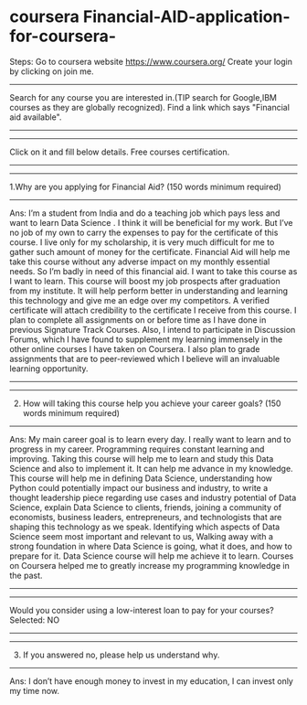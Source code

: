 # coursera Financial-AID-application-for-coursera-
Steps: Go to coursera website https://www.coursera.org/
Create your login by clicking on join me.
**********************************
Search for any course you are interested in.(TIP search for Google,IBM courses as they are globally recognized).
Find a link which says "Financial aid available".
**********************************
**********************************

Click on it and fill below details.
Free courses certification.

**********************************
**********************************

1.Why are you applying for Financial Aid? (150 words minimum required)
****************************************************************************************************************************************
Ans: I’m a student from India and do a teaching job which pays less and want to learn Data Science . I think it will be beneficial for my work. But I’ve no job of my own to carry the expenses to pay for the certificate of this course. I live only for my scholarship, it is very much difficult for me to gather such amount of money for the certificate. Financial Aid will help me take this course without any adverse impact on my monthly essential needs. So I’m badly in need of this financial aid. I want to take this course as I want to learn. This course will boost my job prospects after graduation from my institute. It will help perform better in understanding and learning this technology and give me an edge over my competitors. A verified certificate will attach credibility to the certificate I receive from this course. I plan to complete all assignments on or before time as I have done in previous Signature Track Courses. Also, I intend to participate in Discussion Forums, which I have found to supplement my learning immensely in the other online courses I have taken on Coursera. I also plan to grade assignments that are to peer-reviewed which I believe will an invaluable learning opportunity.
**********************************
**********************************

2. How will taking this course help you achieve your career goals? (150 words minimum required)
****************************************************************************************************************************************
Ans: My main career goal is to learn every day. I really want to learn and to progress in my career. Programming requires constant learning and improving. Taking this course will help me to learn and study this Data Science and also to implement it. It can help me advance in my knowledge. This course will help me in defining Data Science, understanding how Python could potentially impact our business and industry, to write a thought leadership piece regarding use cases and industry potential of Data Science, explain Data Science to clients, friends, joining a community of economists, business leaders, entrepreneurs, and technologists that are shaping this technology as we speak. Identifying which aspects of Data Science seem most important and relevant to us, Walking away with a strong foundation in where Data Science is going, what it does, and how to prepare for it. Data Science course will help me achieve it to learn. Courses on Coursera helped me to greatly increase my programming knowledge in the past.
**********************************
**********************************

Would you consider using a low-interest loan to pay for your courses?
Selected: NO
**********************************
**********************************

3. If you answered no, please help us understand why.
****************************************************************************************************************************************
Ans: I don’t have enough money to invest in my education, I can invest only my time now. 
